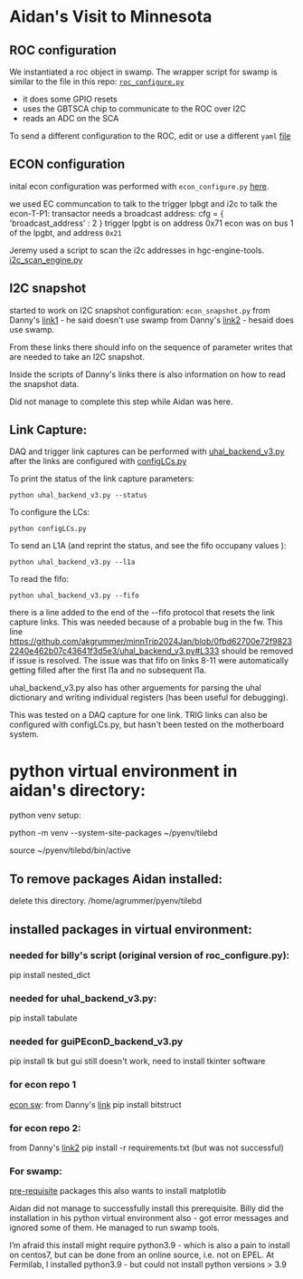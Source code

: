 # Aidan's Visit to Minnesota


## ROC configuration

We instantiated a roc object in swamp. The wrapper script for swamp is similar to the file in this repo: [`roc_configure.py`](https://github.com/akgrummer/minnTrip2024Jan/blob/main/roc_configure.py)
- it does some GPIO resets
- uses the GBTSCA chip to communicate to the ROC over I2C
- reads an ADC on the SCA

To send a different configuration to the ROC, edit or use a different `yaml` [file](https://github.com/akgrummer/minnTrip2024Jan/blob/0fbd62700e72f98232240e462b07c43641f3d5e3/roc_configure.py#L92)


## ECON configuration

inital econ configuration was performed with `econ_configure.py` [here](https://github.com/akgrummer/minnTrip2024Jan/blob/main/econ_configure.py).

we used EC communcation to talk to the trigger lpbgt and i2c to talk the econ-T-P1:
transactor needs a broadcast address:
cfg = { 'broadcast_address' : 2 }
trigger lpgbt is on address 0x71
econ was on bus 1 of the lpgbt, and address `0x21`

Jeremy used a script to scan the i2c addresses in hgc-engine-tools. [i2c_scan_engine.py](https://gitlab.cern.ch/cms-hgcal-firmware/hgc-engine-tools/-/blob/c5f7c8ed54e23bd10f4b6bdc1e64216b064a7783/i2c_scan_engine.py)

## I2C snapshot

started to work on I2C snapshot configuration: `econ_snapshot.py`
from Danny's [link1](https://gitlab.cern.ch/hgcal-daq-sw/econd-sw/-/blob/master/econ_i2c.py?ref_type=heads#L201-300) - he said doesn't use swamp
from Danny's [link2](https://gitlab.cern.ch/cms-hgcal-firmware/hgc-engine-tools/-/blob/engineSetup_FNAL/econ_test.py?ref_type=heads#L266-284) - hesaid does use swamp.

From these links there should info on the sequence of parameter writes that are needed to take an I2C snapshot.

Inside the scripts of Danny's links there is also information on how to read the snapshot data.

Did not manage to complete this step while Aidan was here.


## Link Capture:

DAQ and trigger link captures can be performed with [uhal_backend_v3.py](https://github.com/akgrummer/minnTrip2024Jan/blob/main/uhal_backend_v3.py) after the links are configured with [configLCs.py](https://github.com/akgrummer/minnTrip2024Jan/blob/main/configLCs.py)


To print the status of the link capture parameters:
```
python uhal_backend_v3.py --status
```

To configure the LCs:
```
python configLCs.py
```

To send an L1A (and reprint the status, and see the fifo occupany values ):
```
python uhal_backend_v3.py --l1a
```

To read the fifo:
```
python uhal_backend_v3.py --fifo
```

there is a line added to the end of the --fifo protocol that resets the link capture links. This was needed because of a probable bug in the fw. This line
https://github.com/akgrummer/minnTrip2024Jan/blob/0fbd62700e72f98232240e462b07c43641f3d5e3/uhal_backend_v3.py#L333
should be removed if issue is resolved. The issue was that fifo on links 8-11 were automatically getting filled after the first l1a and no subsequent l1a. 

uhal_backend_v3.py also has other arguements for parsing the uhal dictionary and writing individual registers (has been useful for debugging).

This was tested on a DAQ capture for one link. TRIG links can also be configured with configLCs.py, but hasn't been tested on the motherboard system.


# python virtual environment in aidan's directory:
python venv setup:

python -m venv --system-site-packages ~/pyenv/tilebd

source ~/pyenv/tilebd/bin/active

## To remove packages Aidan installed:

delete this directory.
/home/agrummer/pyenv/tilebd

## installed packages in virtual environment:

### needed for billy's script (original version of roc_configure.py):

pip install nested_dict

### needed for uhal_backend_v3.py:

pip install tabulate

### needed for guiPEconD_backend_v3.py

pip install tk
but gui still doesn't work, need to install tkinter software

### for econ repo 1
[econ sw](https://gitlab.cern.ch/hgcal-daq-sw/econd-sw):
from Danny's [link](https://gitlab.cern.ch/hgcal-daq-sw/econd-sw/-/blob/master/econ_i2c.py?ref_type=heads#L201-300)
pip install bitstruct

### for econ repo 2: 
from Danny's [link2](https://gitlab.cern.ch/cms-hgcal-firmware/hgc-engine-tools/-/blob/engineSetup_FNAL/econ_test.py?ref_type=heads#L266-284)
pip install -r requirements.txt
(but was not successful)

### For swamp:

[pre-requisite](https://gitlab.cern.ch/hgcal-daq-sw/swamp#install-lpgbt_control_lib-pre-requisite) packages
this also wants to install matplotlib

Aidan did not manage to successfully install this prerequisite. Billy did the installation in his python virtual environment also - got error messages and ignored some of them. He managed to run swamp tools.

I’m afraid this install might require python3.9 - which is also a pain to install on centos7, but can be done from an online source, i.e. not on EPEL.
At Fermilab, I installed python3.9 - but could not install python versions > 3.9



